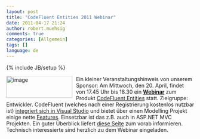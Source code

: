```yaml
---
layout: post
title: "CodeFluent Entities 2011 Webinar"
date: 2011-04-17 21:24
author: robert.muehsig
comments: true
categories: [Allgemein]
tags: []
language: de
---
```

{% include JB/setup %}
<p><a href="{{BASE_PATH}}/assets/wp-images/image1250.png"><img style="border-bottom: 0px; border-left: 0px; margin: 0px 10px 0px 0px; display: inline; border-top: 0px; border-right: 0px" title="image" border="0" alt="image" align="left" src="{{BASE_PATH}}/assets/wp-images/image_thumb430.png" width="177" height="59" /></a> </p>  <p>Ein kleiner Veranstaltungshinweis von unserem Sponsor: Am Mittwoch, den 20. April, findet von 17.45 Uhr bis 18.30 ein <a href="https://www2.gotomeeting.com/register/279675563"><strong>Webinar</strong></a> zum Produkt <a href="http://www.codefluententities.com/PortalDefault.aspx?id=38">CodeFluent Entities</a> statt. Zielgruppe: Entwickler. CodeFluent (welches nach einer Registrierung kostenlos nutzbar ist) <a href="http://visualstudiogallery.msdn.microsoft.com/B6299BBF-1EF1-436D-B618-66E8C16AB410">integriert sich in Visual Studio</a> und bietet über einen Modelling Projekt einige nette <a href="http://www.codefluententities.com/Features.aspx">Features</a>. Einsetzbar ist das z.B. auch in ASP.NET MVC Projekten. Ein guter Überblick liefert <a href="http://2011.codefluententities.com/learningguide/DevelopingAspNetWebForms.aspx">diese Seite</a> zum vorab informieren. Technisch interessierte sind herzlich zu dem Webinar eingeladen.</p>
